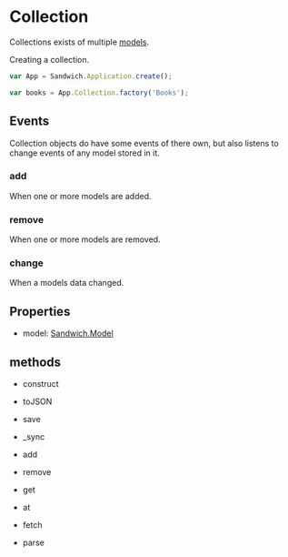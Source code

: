 # Collection

Collections exists of multiple [models](/docs/model.md).

Creating a collection.

~~~js
var App = Sandwich.Application.create();

var books = App.Collection.factory('Books');
~~~

## Events

Collection objects do have some events of there own, but also listens to change events of any model stored in it.

### add

When one or more models are added.

### remove

When one or more models are removed.

### change

When a models data changed.

## Properties
* model: [Sandwich.Model](/docs/model.md)

## methods
* construct
* toJSON
* save


* _sync
* add
* remove
* get
* at
* fetch
* parse


